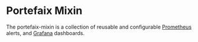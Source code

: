 # Portefaix Mixin

The portefaix-mixin is a collection of reusable and configurable
[Prometheus](https://prometheus.io/) alerts, and [Grafana](https://grafana.com)
dashboards.
